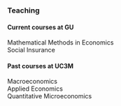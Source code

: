 ### Teaching
#### Current courses at GU  
Mathematical Methods in Economics  
Social Insurance  

#### Past courses at UC3M  
Macroeconomics  
Applied Economics  
Quantitative Microeconomics
